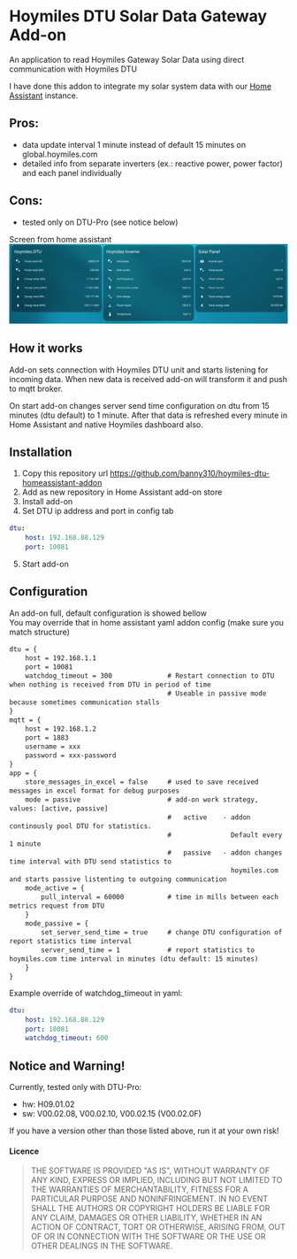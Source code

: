 
# Hoymiles DTU Solar Data Gateway Add-on

An application to read Hoymiles Gateway Solar Data using direct communication with Hoymiles DTU

I have done this addon to integrate my solar system data with our [Home Assistant](https://www.home-assistant.io/) instance.

## Pros:
- data update interval 1 minute instead of default 15 minutes on global.hoymiles.com
- detailed info from separate inverters (ex.: reactive power, power factor) and each panel individually

## Cons:
- tested only on DTU-Pro (see notice below)

Screen from home assistant
<img src="https://github.com/banny310/hoymiles-dtu-homeassistant-addon/raw/master/img/dtu_ha.png" alt="" width="800" />

## How it works

Add-on sets connection with Hoymiles DTU unit and starts listening for incoming data.
When new data is received add-on will transform it and push to mqtt broker.

On start add-on changes server send time configuration on dtu from 15 minutes (dtu default) to 1 minute.
After that data is refreshed every minute in Home Assistant and native Hoymiles dashboard also.

## Installation

1. Copy this repository url https://github.com/banny310/hoymiles-dtu-homeassistant-addon
2. Add as new repository in Home Assistant add-on store
3. Install add-on
4. Set DTU ip address and port in config tab
```yaml
dtu:
    host: 192.168.88.129
    port: 10081
```
5. Start add-on

## Configuration

An add-on full, default configuration is showed bellow\
You may override that in home assistant yaml addon config (make sure you match structure)
```
dtu = {
    host = 192.168.1.1
    port = 10081
    watchdog_timeout = 300              # Restart connection to DTU when nothing is received from DTU in period of time
                                        # Useable in passive mode because sometimes communication stalls
}
mqtt = {
    host = 192.168.1.2
    port = 1883
    username = xxx
    password = xxx-password
}
app = {
    store_messages_in_excel = false     # used to save received messages in excel format for debug purposes
    mode = passive                      # add-on work strategy, values: [active, passive]
                                        #   active    - addon continously pool DTU for statistics. 
                                        #               Default every 1 minute
                                        #   passive   - addon changes time interval with DTU send statistics to 
                                                        hoymiles.com and starts passive listenting to outgoing communication               
    mode_active = {
        pull_interval = 60000           # time in mills between each metrics request from DTU
    }
    mode_passive = {
        set_server_send_time = true     # change DTU configuration of report statistics time interval
        server_send_time = 1            # report statistics to hoymiles.com time interval in minutes (dtu default: 15 minutes)
    }
}
```

Example override of watchdog_timeout in yaml:

```yaml
dtu:
    host: 192.168.88.129
    port: 10081
    watchdog_timeout: 600
```

## Notice and Warning!

Currently, tested only with DTU-Pro:
- hw: H09.01.02 
- sw: V00.02.08, V00.02.10, V00.02.15 (V00.02.0F)

If you have a version other than those listed above, run it at your own risk!

#### Licence

> THE SOFTWARE IS PROVIDED "AS IS", WITHOUT WARRANTY OF ANY KIND, EXPRESS OR IMPLIED, INCLUDING BUT NOT LIMITED TO THE WARRANTIES OF MERCHANTABILITY, FITNESS FOR A PARTICULAR PURPOSE AND NONINFRINGEMENT. IN NO EVENT SHALL THE AUTHORS OR COPYRIGHT HOLDERS BE LIABLE FOR ANY CLAIM, DAMAGES OR OTHER LIABILITY, WHETHER IN AN ACTION OF CONTRACT, TORT OR OTHERWISE, ARISING FROM, OUT OF OR IN CONNECTION WITH THE SOFTWARE OR THE USE OR OTHER DEALINGS IN THE SOFTWARE.

